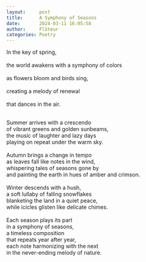 ```yaml
---
layout:     post
title:      A Symphony of Seasons
date:       2024-03-11 16:05:58 
author:     Flûteur
categories: Poetry
---
```

In the key of spring,  
<br>
the world awakens with a symphony of colors  
<br>
as flowers bloom and birds sing,  
<br>
creating a melody of renewal  
<br>
that dances in the air.
<br>

<br>
Summer arrives with a crescendo  
<br>
of vibrant greens and golden sunbeams,  
<br>
the music of laughter and lazy days  
<br>
playing on repeat under the warm sky.
<br>

<br>
Autumn brings a change in tempo   
<br>
as leaves fall like notes in the wind,  
<br>
whispering tales of seasons gone by  
<br>
and painting the earth in hues of amber and crimson.
<br>

<br>
Winter descends with a hush,  
<br>
a soft lullaby of falling snowflakes  
<br>
blanketing the land in a quiet peace,  
<br>
while icicles glisten like delicate chimes.
<br>

<br>
Each season plays its part  
<br>
in a symphony of seasons,  
<br>
a timeless composition  
<br>
that repeats year after year,  
<br>
each note harmonizing with the next  
<br>
in the never-ending melody of nature.